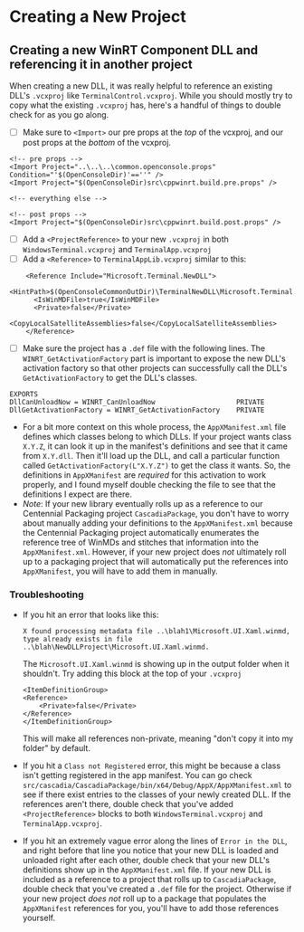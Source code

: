 # Creating a New Project

## Creating a new WinRT Component DLL and referencing it in another project

When creating a new DLL, it was really helpful to reference an existing DLL's `.vcxproj` like `TerminalControl.vcxproj`. While you should mostly try to copy what the existing `.vcxproj` has, here's a handful of things to double check for as you go along.

- [ ] Make sure to `<Import>` our pre props at the _top_ of the vcxproj, and our post props at the _bottom_ of the vcxproj.
```
<!-- pre props --> 
<Import Project="..\..\..\common.openconsole.props" Condition="'$(OpenConsoleDir)'==''" />
<Import Project="$(OpenConsoleDir)src\cppwinrt.build.pre.props" />

<!-- everything else -->

<!-- post props -->
<Import Project="$(OpenConsoleDir)src\cppwinrt.build.post.props" />
```
- [ ] Add a `<ProjectReference>` to your new `.vcxproj` in both `WindowsTerminal.vcxproj` and `TerminalApp.vcxproj`
- [ ] Add a `<Reference>` to `TerminalAppLib.vcxproj` similar to this:
```
    <Reference Include="Microsoft.Terminal.NewDLL">
      <HintPath>$(OpenConsoleCommonOutDir)\TerminalNewDLL\Microsoft.Terminal.NewDLL.winmd</HintPath>
      <IsWinMDFile>true</IsWinMDFile>
      <Private>false</Private>
      <CopyLocalSatelliteAssemblies>false</CopyLocalSatelliteAssemblies>
    </Reference>
```
- [ ] Make sure the project has a `.def` file with the following lines. The `WINRT_GetActivationFactory` part is important to expose the new DLL's activation factory so that other projects can successfully call the DLL's `GetActivationFactory` to get the DLL's classes.
```
EXPORTS
DllCanUnloadNow = WINRT_CanUnloadNow                    PRIVATE
DllGetActivationFactory = WINRT_GetActivationFactory    PRIVATE
```
- For a bit more context on this whole process, the `AppXManifest.xml` file defines which classes belong to which DLLs. If your project wants class `X.Y.Z`, it can look it up in the manifest's definitions and see that it came from `X.Y.dll`. Then it'll load up the DLL, and call a particular function called `GetActivationFactory(L"X.Y.Z")` to get the class it wants. So, the definitions in `AppXManifest` are _required_ for this activation to work properly, and I found myself double checking the file to see that the definitions I expect are there.
- _Note_: If your new library eventually rolls up as a reference to our Centennial Packaging project `CascadiaPackage`, you don't have to worry about manually adding your definitions to the `AppXManifest.xml` because the Centennial Packaging project automatically enumerates the reference tree of WinMDs and stitches that information into the `AppXManifest.xml`. However, if your new project does _not_ ultimately roll up to a packaging project that will automatically put the references into `AppXManifest`, you will have to add them in manually.

### Troubleshooting
- If you hit an error that looks like this: 
    ```
    X found processing metadata file ..\blah1\Microsoft.UI.Xaml.winmd, type already exists in file ..\blah\NewDLLProject\Microsoft.UI.Xaml.winmd.
    ```
    The `Microsoft.UI.Xaml.winmd` is showing up in the output folder when it shouldn't. Try adding this block at the top of your `.vcxproj`
    ```
    <ItemDefinitionGroup>
    <Reference>
        <Private>false</Private>
    </Reference>
    </ItemDefinitionGroup>
    ```
    This will make all references non-private, meaning "don't copy it into my folder" by default.

- If you hit a `Class not Registered` error, this might be because a class isn't getting registered in the app manifest. You can go check `src/cascadia/CascadiaPackage/bin/x64/Debug/AppX/AppXManifest.xml` to see if there exist entries to the classes of your newly created DLL. If the references aren't there, double check that you've added `<ProjectReference>` blocks to both `WindowsTerminal.vcxproj` and `TerminalApp.vcxproj`.

- If you hit an extremely vague error along the lines of `Error in the DLL`, and right before that line you notice that your new DLL is loaded and unloaded right after each other, double check that your new DLL's definitions show up in the `AppXManifest.xml` file. If your new DLL is included as a reference to a project that rolls up to `CascadiaPackage`, double check that you've created a `.def` file for the project. Otherwise if your new project _does not_ roll up to a package that populates the `AppXManifest` references for you, you'll have to add those references yourself.
